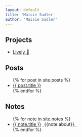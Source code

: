 ```yaml
---
layout: default
title: 'Maisie Sadler'
author: 'Maisie Sadler'
---
```


## Projects

- [Lively 🌳](https://maisiesadler.github.io/lively/)

## Posts

<ul>
  {% for post in site.posts %}
    <li>
      <a href="{{ post.url }}">{{ post.title }}</a>
    </li>
  {% endfor %}
</ul>
<!-- 
## Posts by tag

{% for tag in site.tags %}
  <h3>{{ tag[0] }}</h3>
  <ul>
    {% for post in tag[1] %}
      <li><a href="{{ post.url }}">{{ post.title }}</a></li>
    {% endfor %}
  </ul>
{% endfor %} -->

## Notes

<ul>
  {% for note in site.notes %}
    <li>
      <a href="{{ note.url }}">{{ note.title }}</a> _{{note.about}}_
    </li>
  {% endfor %}
</ul>
